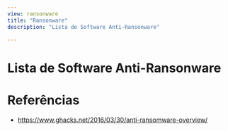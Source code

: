 ```yaml
---
view: ransonware
title: "Ransonware"
description: "Lista de Software Anti-Ransonware"

---
```


# Lista de Software Anti-Ransonware

# Referências
- https://www.ghacks.net/2016/03/30/anti-ransomware-overview/